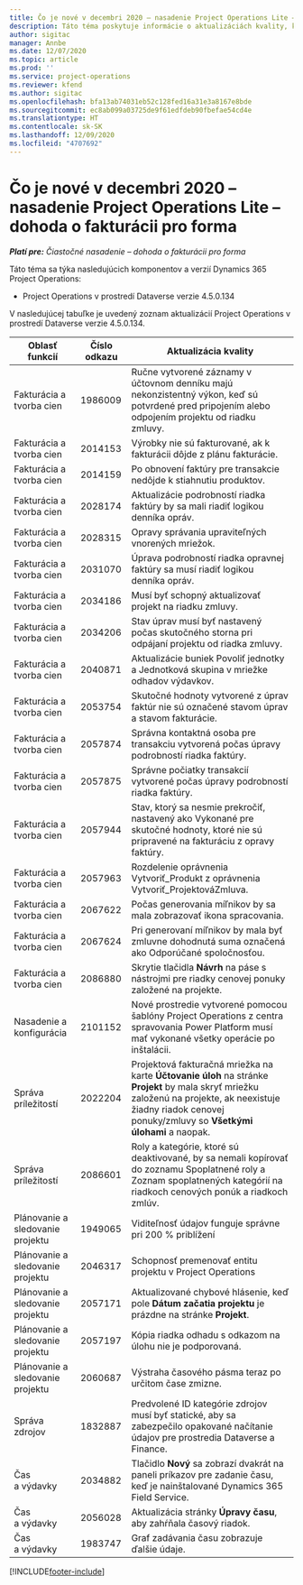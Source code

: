 ```yaml
---
title: Čo je nové v decembri 2020 – nasadenie Project Operations Lite – dohoda o fakturácii pro forma
description: Táto téma poskytuje informácie o aktualizáciách kvality, ktoré sú k dispozícii v nasadení Project Operations Lite – dohoda o fakturácii pro forma z decembra 2020.
author: sigitac
manager: Annbe
ms.date: 12/07/2020
ms.topic: article
ms.prod: ''
ms.service: project-operations
ms.reviewer: kfend
ms.author: sigitac
ms.openlocfilehash: bfa13ab74031eb52c128fed16a31e3a8167e8bde
ms.sourcegitcommit: ec8ab099a03725de9f61edfdeb90fbefae54cd4e
ms.translationtype: HT
ms.contentlocale: sk-SK
ms.lasthandoff: 12/09/2020
ms.locfileid: "4707692"
---
```

# <a name="whats-new-december-2020---project-operations-lite-deployment---deal-to-proforma-invoicing"></a>Čo je nové v decembri 2020 – nasadenie Project Operations Lite – dohoda o fakturácii pro forma

_**Platí pre:** Čiastočné nasadenie – dohoda o fakturácii pro forma_

Táto téma sa týka nasledujúcich komponentov a verzií Dynamics 365 Project Operations:

  - Project Operations v prostredí Dataverse verzie 4.5.0.134 

V nasledujúcej tabuľke je uvedený zoznam aktualizácií Project Operations v prostredí Dataverse verzie 4.5.0.134.

| **Oblasť funkcií** | **Číslo odkazu** | **Aktualizácia kvality** |
| --- | --- | --- |
| Fakturácia a tvorba cien | 1986009 | Ručne vytvorené záznamy v účtovnom denníku majú nekonzistentný výkon, keď sú potvrdené pred pripojením alebo odpojením projektu od riadku zmluvy. |
| Fakturácia a tvorba cien | 2014153 | Výrobky nie sú fakturované, ak k fakturácii dôjde z plánu fakturácie. |
| Fakturácia a tvorba cien | 2014159 | Po obnovení faktúry pre transakcie nedôjde k stiahnutiu produktov. |
| Fakturácia a tvorba cien | 2028174 | Aktualizácie podrobností riadka faktúry by sa mali riadiť logikou denníka opráv. |
| Fakturácia a tvorba cien | 2028315 | Opravy správania upraviteľných vnorených mriežok. |
| Fakturácia a tvorba cien | 2031070 | Úprava podrobností riadka opravnej faktúry sa musí riadiť logikou denníka opráv. |
| Fakturácia a tvorba cien | 2034186 | Musí byť schopný aktualizovať projekt na riadku zmluvy. |
| Fakturácia a tvorba cien | 2034206 | Stav úprav musí byť nastavený počas skutočného storna pri odpájaní projektu od riadka zmluvy. |
| Fakturácia a tvorba cien | 2040871 | Aktualizácie buniek Povoliť jednotky a Jednotková skupina v mriežke odhadov výdavkov. |
| Fakturácia a tvorba cien | 2053754 | Skutočné hodnoty vytvorené z úprav faktúr nie sú označené stavom úprav a stavom fakturácie. |
| Fakturácia a tvorba cien | 2057874 | Správna kontaktná osoba pre transakciu vytvorená počas úpravy podrobností riadka faktúry. |
| Fakturácia a tvorba cien | 2057875 | Správne počiatky transakcií vytvorené počas úpravy podrobností riadka faktúry. |
| Fakturácia a tvorba cien | 2057944 | Stav, ktorý sa nesmie prekročiť, nastavený ako Vykonané pre skutočné hodnoty, ktoré nie sú pripravené na fakturáciu z opravy faktúry. |
| Fakturácia a tvorba cien | 2057963 | Rozdelenie oprávnenia Vytvoriť\_Produkt z oprávnenia Vytvoriť\_ProjektováZmluva. |
| Fakturácia a tvorba cien | 2067622 | Počas generovania míľnikov by sa mala zobrazovať ikona spracovania. |
| Fakturácia a tvorba cien | 2067624 | Pri generovaní míľnikov by mala byť zmluvne dohodnutá suma označená ako Odporúčané spoločnosťou. |
| Fakturácia a tvorba cien | 2086880 | Skrytie tlačidla **Návrh** na páse s nástrojmi pre riadky cenovej ponuky založené na projekte. |
| Nasadenie a konfigurácia | 2101152 | Nové prostredie vytvorené pomocou šablóny Project Operations z centra spravovania Power Platform musí mať vykonané všetky operácie po inštalácii. |
|  Správa príležitostí | 2022204 | Projektová fakturačná mriežka na karte **Účtovanie úloh** na stránke **Projekt** by mala skryť mriežku založenú na projekte, ak neexistuje žiadny riadok cenovej ponuky/zmluvy so **Všetkými úlohami** a naopak. |
|  Správa príležitostí | 2086601 | Roly a kategórie, ktoré sú deaktivované, by sa nemali kopírovať do zoznamu Spoplatnené roly a Zoznam spoplatnených kategórií na riadkoch cenových ponúk a riadkoch zmlúv. |
| Plánovanie a sledovanie projektu | 1949065 | Viditeľnosť údajov funguje správne pri 200 % priblížení |
| Plánovanie a sledovanie projektu | 2046317 | Schopnosť premenovať entitu projektu v Project Operations |
| Plánovanie a sledovanie projektu | 2057171 | Aktualizované chybové hlásenie, keď pole **Dátum začatia projektu** je prázdne na stránke **Projekt**. |
| Plánovanie a sledovanie projektu | 2057197 | Kópia riadka odhadu s odkazom na úlohu nie je podporovaná. |
| Plánovanie a sledovanie projektu | 2060687 | Výstraha časového pásma teraz po určitom čase zmizne. |
| Správa zdrojov | 1832887 | Predvolené ID kategórie zdrojov musí byť statické, aby sa zabezpečilo opakované načítanie údajov pre prostredia Dataverse a Finance. |
| Čas a výdavky | 2034882 | Tlačidlo **Nový** sa zobrazí dvakrát na paneli príkazov pre zadanie času, keď je nainštalované Dynamics 365 Field Service. |
| Čas a výdavky | 2056028 | Aktualizácia stránky **Úpravy času**, aby zahŕňala časový riadok. |
| Čas a výdavky | 1983747 | Graf zadávania času zobrazuje ďalšie údaje. |


[!INCLUDE[footer-include](../../includes/footer-banner.md)]